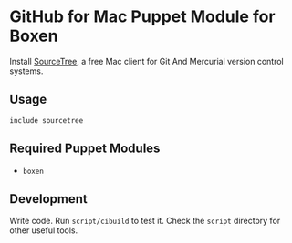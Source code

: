 # GitHub for Mac Puppet Module for Boxen

Install [SourceTree](http://www.sourcetreeapp.com/), a free Mac client for Git And Mercurial version control systems.

## Usage

```puppet
include sourcetree
```

## Required Puppet Modules

* `boxen`

## Development

Write code. Run `script/cibuild` to test it. Check the `script`
directory for other useful tools.
